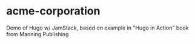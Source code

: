 # acme-corporation
Demo of Hugo w/ JamStack, based on example in "Hugo in Action" book  from Manning Publishing
